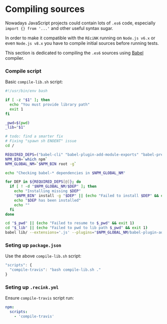 # Compiling sources

Nowadays JavaScript projects could contain lots of `.es6` code, especially `import {} from '...'` and other useful syntax sugar. 

In order to make it compatible with the `REciNK` running on `Node.js v6.x` or even `Node.js v8.x` you have to compile initial sources before running tests. 

This section is dedicated to compiling the `.es6` sources using [Babel](https://babeljs.io) compiler.

### Compile script

Basic `compile-lib.sh` script:

```bash
#!/usr/bin/env bash

if [ -z "$1" ]; then
  echo "You must provide library path"
  exit 1
fi

_pwd=$(pwd)
_lib="$1"

# todo: find a smarter fix
# Fixing "spawn sh ENOENT" issue
cd /

REQUIRED_DEPS=("babel-cli" "babel-plugin-add-module-exports" "babel-preset-node6");
NPM_BIN=`which npm`
NPM_GLOBAL_NM=`$NPM_BIN root -g`

echo "Checking babel-* dependencies in $NPM_GLOBAL_NM"

for DEP in ${REQUIRED_DEPS[@]}; do
  if [ ! -d "$NPM_GLOBAL_NM/$DEP" ]; then
    echo "Installing missing $DEP"
    "$NPM_BIN" install -g "$DEP" || (echo "Failed to install $DEP" && exit 1)
    echo "$DEP has been installed"
    echo ""
  fi
done

cd "$_pwd" || (echo "Failed to resume to $_pwd" && exit 1)
cd "$_lib" || (echo "Failed to pwd to lib path $_pwd" && exit 1)
babel lib/ --extensions='.js' --plugins="$NPM_GLOBAL_NM/babel-plugin-add-module-exports" --presets="$NPM_GLOBAL_NM/babel-preset-node6" --out-dir="lib.es6" || (echo "Failed to compile $_pwd" && exit 1)
```

### Seting up `package.json`

Use the above `compile-lib.sh` script:

```javascript
"scripts": {
  "compile-travis": "bash compile-lib.sh ."
}
```

### Seting up `.recink.yml`

Ensure `compile-travis` script run:

```yaml
npm:
  scripts:                                                              
    - 'compile-travis'
```
